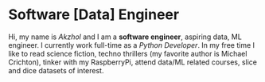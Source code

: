 # Software [Data] Engineer

Hi, my name is *Akzhol* and I am a **software engineer**, aspiring data, ML engineer.
I currently work full-time as a *Python Developer*. 
In my free time I like to read science fiction, techno thrillers (my favorite author is Michael Crichton),
tinker with my RaspberryPi, attend data/ML related courses, slice and dice datasets of interest.

